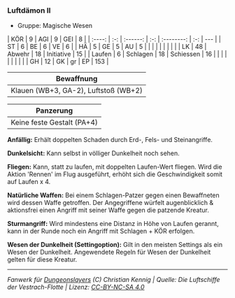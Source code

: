 ### Luftdämon II

- Gruppe: Magische Wesen

|  KÖR   |  9  |   AGI    |  9  |    GEI     |  8  |
| :----: | :-: | :------: | :-: | :--------: | :-: | --- |
|   ST   |  6  |    BE    |  6  |     VE     |  6  |
|   HÄ   |  5  |    GE    |  5  |     AU     |  5  |
|        |     |          |     |            |     |     |
|   LK   | 48  |  Abwehr  | 18  | Initiative | 15  |
| Laufen |  6  | Schlagen | 18  | Schiessen  | 16  |
|        |     |          |     |            |     |     |
|   GH   | 12  |    GK    | gr  |     EP     | 153 |

|              Bewaffnung              |
| :----------------------------------: |
| Klauen (WB+3, GA-2), Luftstoß (WB+2) |

|         Panzerung          |
| :------------------------: |
| Keine feste Gestalt (PA+4) |

**Anfällig:** Erhält doppelten Schaden durch Erd-, Fels- und Steinangriffe.

**Dunkelsicht:** Kann selbst in völliger Dunkelheit noch sehen.

**Fliegen:** Kann, statt zu laufen, mit doppelten Laufen-Wert fliegen. Wird die Aktion 'Rennen' im Flug ausgeführt, erhöht sich die Geschwindigkeit somit auf Laufen x 4.

**Natürliche Waffen:** Bei einem Schlagen-Patzer gegen einen Bewaffneten wird dessen Waffe getroffen. Der Angegriffene würfelt augenblicklich & aktionsfrei einen Angriff mit seiner Waffe gegen die patzende Kreatur.

**Sturmangriff:** Wird mindestens eine Distanz in Höhe von Laufen gerannt, kann in der Runde noch ein Angriff mit Schlagen + KÖR erfolgen.

**Wesen der Dunkelheit (Settingoption):** Gilt in den meisten Settings als ein Wesen der Dunkelheit. Angewendete Regeln für Wesen der Dunkelheit gelten für diese Kreatur.

---

_Fanwerk für [Dungeonslayers](https://www.dungeonslayers.net/) (C) Christian Kennig | Quelle: Die Luftschiffe der Vestrach-Flotte | Lizenz: [CC-BY-NC-SA 4.0](https://creativecommons.org/licenses/by-nc-sa/4.0/deed.de)_
